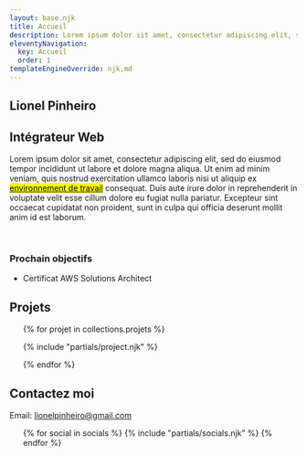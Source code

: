 ```yaml
---
layout: base.njk
title: Accueil
description: Lorem ipsum dolor sit amet, consectetur adipiscing elit, sed do eiusmod tempor incididunt ut labore et dolore magna aliqua.
eleventyNavigation:
  key: Accueil
  order: 1
templateEngineOverride: njk,md
---
```


<section>
  <h1>Lionel Pinheiro</h1>
  <h2>Intégrateur Web</h2>
  <p>Lorem ipsum dolor sit amet, consectetur adipiscing elit, sed do eiusmod tempor incididunt ut labore et dolore magna aliqua. Ut enim ad minim veniam, quis nostrud exercitation ullamco laboris nisi ut aliquip ex <a href="/setup" target="_blanck"><mark>environnement de travail</mark></a> consequat. Duis aute irure dolor in reprehenderit in voluptate velit esse cillum dolore eu fugiat nulla pariatur. Excepteur sint occaecat cupidatat non proident, sunt in culpa qui officia deserunt mollit anim id est laborum.</p>
  </br>
  <h3>Prochain objectifs</h3>
  <ul>
    <li class="list-item-style">Certificat AWS Solutions Architect</li>
  </ul>
</section>

<section>
<h2>Projets</h2>
<ul id="project_section">
{% for projet in collections.projets %}

{% include "partials/project.njk" %}

{% endfor %}

</ul>
</section>

<section>
<h2>Contactez moi</h2>
<p><span>Email: </span><a href="mailto:lionel.duarte.p@gmail.com">lionelpinheiro@gmail.com</a></p>
<ul class="contact_social">
  {% for social in socials %}
  {% include "partials/socials.njk" %}
  {% endfor %}
</ul>
</section>
